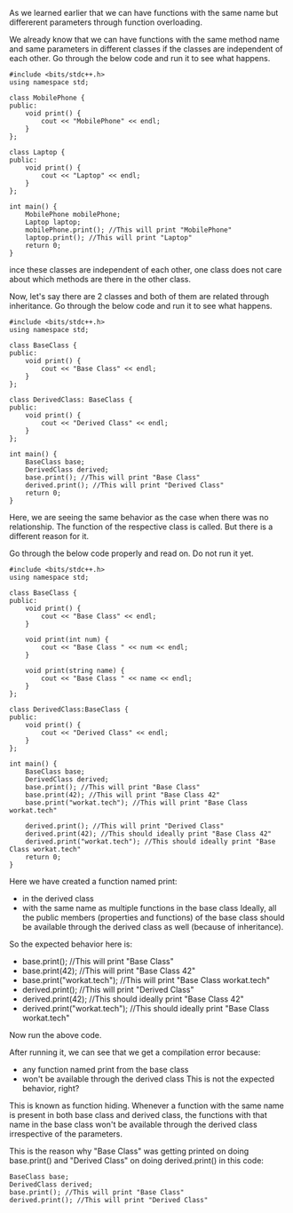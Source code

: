 As we learned earlier that we can have functions with the same name but differerent parameters through function overloading.

We already know that we can have functions with the same method name and same parameters in different classes if the classes are independent of each other. Go through the below code and run it to see what happens.

```
#include <bits/stdc++.h>
using namespace std;

class MobilePhone {
public:
	void print() {
		cout << "MobilePhone" << endl;
	}
};

class Laptop {
public:
	void print() {
		cout << "Laptop" << endl;
	}
};

int main() {
	MobilePhone mobilePhone;
	Laptop laptop;
	mobilePhone.print(); //This will print "MobilePhone"
	laptop.print(); //This will print "Laptop"
	return 0;
}
```

ince these classes are independent of each other, one class does not care about which methods are there in the other class.

Now, let's say there are 2 classes and both of them are related through inheritance. Go through the below code and run it to see what happens.

```
#include <bits/stdc++.h>
using namespace std;

class BaseClass {
public:
	void print() {
		cout << "Base Class" << endl;
	}
};

class DerivedClass: BaseClass {
public:
	void print() {
		cout << "Derived Class" << endl;
	}
};

int main() {
	BaseClass base;
	DerivedClass derived;
	base.print(); //This will print "Base Class"
	derived.print(); //This will print "Derived Class"
	return 0;
}
```

Here, we are seeing the same behavior as the case when there was no relationship. The function of the respective class is called. But there is a different reason for it.

Go through the below code properly and read on. Do not run it yet.

```
#include <bits/stdc++.h>
using namespace std;

class BaseClass {
public:
	void print() {
		cout << "Base Class" << endl;
	}

	void print(int num) {
		cout << "Base Class " << num << endl;
	}

	void print(string name) {
		cout << "Base Class " << name << endl;
	}
};

class DerivedClass:BaseClass {
public:
	void print() {
		cout << "Derived Class" << endl;
	}
};

int main() {
	BaseClass base;
	DerivedClass derived;
	base.print(); //This will print "Base Class"
	base.print(42); //This will print "Base Class 42"
	base.print("workat.tech"); //This will print "Base Class workat.tech"
	
	derived.print(); //This will print "Derived Class"
	derived.print(42); //This should ideally print "Base Class 42"
	derived.print("workat.tech"); //This should ideally print "Base Class workat.tech"
	return 0;
}
```
Here we have created a function named print:

- in the derived class
- with the same name as multiple functions in the base class
Ideally, all the public members (properties and functions) of the base class should be available through the derived class as well (because of inheritance).

So the expected behavior here is:

- base.print(); //This will print "Base Class"
- base.print(42); //This will print "Base Class 42"
- base.print("workat.tech"); //This will print "Base Class workat.tech"
- derived.print(); //This will print "Derived Class"
- derived.print(42); //This should ideally print "Base Class 42"
- derived.print("workat.tech"); //This should ideally print "Base Class workat.tech"

Now run the above code.

After running it, we can see that we get a compilation error because:

- any function named print from the base class
- won't be available through the derived class
This is not the expected behavior, right?

This is known as function hiding. Whenever a function with the same name is present in both base class and derived class, the functions with that name in the base class won't be available through the derived class irrespective of the parameters.

This is the reason why "Base Class" was getting printed on doing base.print() and "Derived Class" on doing derived.print() in this code:

```
BaseClass base;
DerivedClass derived;
base.print(); //This will print "Base Class"
derived.print(); //This will print "Derived Class"
```
